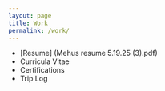 ```yaml
---
layout: page
title: Work
permalink: /work/
---
```


- [Resume] (Mehus resume 5.19.25 (3).pdf)
- Curricula Vitae
- Certifications
- Trip Log
